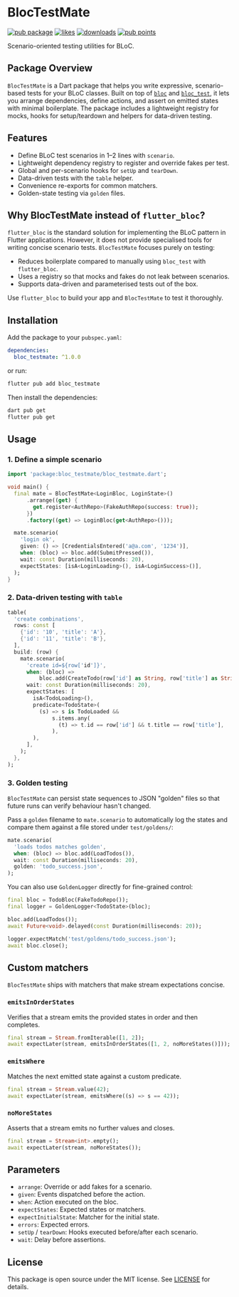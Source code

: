# BlocTestMate

[![pub package](https://img.shields.io/pub/v/bloc_testmate.svg)](https://pub.dev/packages/bloc_testmate)
[![likes](https://img.shields.io/pub/likes/bloc_testmate?logo=dart)](https://pub.dev/packages/bloc_testmate/score)
[![downloads](https://img.shields.io/pub/dt/bloc_testmate.svg)](https://pub.dev/packages/bloc_testmate/score)
[![pub points](https://img.shields.io/pub/points/bloc_testmate?logo=dart)](https://pub.dev/packages/bloc_testmate/score)


Scenario-oriented testing utilities for BLoC.

## Package Overview

`BlocTestMate` is a Dart package that helps you write expressive, scenario-based tests for your BLoC classes. Built on top of [`bloc`](https://pub.dev/packages/bloc) and [`bloc_test`](https://pub.dev/packages/bloc_test), it lets you arrange dependencies, define actions, and assert on emitted states with minimal boilerplate. The package includes a lightweight registry for mocks, hooks for setup/teardown and helpers for data-driven testing.

## Features
- Define BLoC test scenarios in 1–2 lines with `scenario`.
- Lightweight dependency registry to register and override fakes per test.
- Global and per-scenario hooks for `setUp` and `tearDown`.
- Data-driven tests with the `table` helper.
- Convenience re-exports for common matchers.
- Golden-state testing via `golden` files.

## Why BlocTestMate instead of `flutter_bloc`?
`flutter_bloc` is the standard solution for implementing the BLoC pattern in Flutter applications. However, it does not provide specialised tools for writing concise scenario tests. `BlocTestMate` focuses purely on testing:

- Reduces boilerplate compared to manually using `bloc_test` with `flutter_bloc`.
- Uses a registry so that mocks and fakes do not leak between scenarios.
- Supports data-driven and parameterised tests out of the box.

Use `flutter_bloc` to build your app and `BlocTestMate` to test it thoroughly.

## Installation
Add the package to your `pubspec.yaml`:

```yaml
dependencies:
  bloc_testmate: ^1.0.0
```

or run:

```bash
flutter pub add bloc_testmate
```

Then install the dependencies:

```bash
dart pub get
flutter pub get
```

## Usage

### 1. Define a simple scenario
```dart
import 'package:bloc_testmate/bloc_testmate.dart';

void main() {
  final mate = BlocTestMate<LoginBloc, LoginState>()
      .arrange((get) {
        get.register<AuthRepo>(FakeAuthRepo(success: true));
      })
      .factory((get) => LoginBloc(get<AuthRepo>()));

  mate.scenario(
    'login ok',
    given: () => [CredentialsEntered('a@a.com', '1234')],
    when: (bloc) => bloc.add(SubmitPressed()),
    wait: const Duration(milliseconds: 20),
    expectStates: [isA<LoginLoading>(), isA<LoginSuccess>()],
  );
}
```

### 2. Data-driven testing with `table`
```dart
table(
  'create combinations',
  rows: const [
    {'id': '10', 'title': 'A'},
    {'id': '11', 'title': 'B'},
  ],
  build: (row) {
    mate.scenario(
      'create id=${row['id']}',
      when: (bloc) =>
          bloc.add(CreateTodo(row['id'] as String, row['title'] as String)),
      wait: const Duration(milliseconds: 20),
      expectStates: [
        isA<TodoLoading>(),
        predicate<TodoState>(
          (s) => s is TodoLoaded &&
              s.items.any(
                (t) => t.id == row['id'] && t.title == row['title'],
              ),
        ),
      ],
    );
  },
);
```
### 3. Golden testing
`BlocTestMate` can persist state sequences to JSON "golden" files so that
future runs can verify behaviour hasn't changed.

Pass a `golden` filename to `mate.scenario` to automatically log the states
and compare them against a file stored under `test/goldens/`:

```dart
mate.scenario(
  'loads todos matches golden',
  when: (bloc) => bloc.add(LoadTodos()),
  wait: const Duration(milliseconds: 20),
  golden: 'todo_success.json',
);
```

You can also use `GoldenLogger` directly for fine-grained control:

```dart
final bloc = TodoBloc(FakeTodoRepo());
final logger = GoldenLogger<TodoState>(bloc);

bloc.add(LoadTodos());
await Future<void>.delayed(const Duration(milliseconds: 20));

logger.expectMatch('test/goldens/todo_success.json');
await bloc.close();
```


## Custom matchers

`BlocTestMate` ships with matchers that make stream expectations concise.

### `emitsInOrderStates`
Verifies that a stream emits the provided states in order and then completes.

```dart
final stream = Stream.fromIterable([1, 2]);
await expectLater(stream, emitsInOrderStates([1, 2, noMoreStates()]));
```

### `emitsWhere`
Matches the next emitted state against a custom predicate.

```dart
final stream = Stream.value(42);
await expectLater(stream, emitsWhere((s) => s == 42));
```

### `noMoreStates`
Asserts that a stream emits no further values and closes.

```dart
final stream = Stream<int>.empty();
await expectLater(stream, noMoreStates());
```

## Parameters
- `arrange`: Override or add fakes for a scenario.
- `given`: Events dispatched before the action.
- `when`: Action executed on the bloc.
- `expectStates`: Expected states or matchers.
- `expectInitialState`: Matcher for the initial state.
- `errors`: Expected errors.
- `setUp` / `tearDown`: Hooks executed before/after each scenario.
- `wait`: Delay before assertions.

## License
This package is open source under the MIT license. See [LICENSE](LICENSE) for details.
